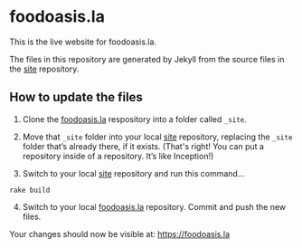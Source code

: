 
# foodoasis.la

This is the live website for foodoasis.la.

The files in this repository are generated by Jekyll from the source files in the [site](https://github.com/foodoasisla/site) repository.

## How to update the files

1. Clone the [foodoasis.la](https://github.com/foodoasisla/foodoasis.la) respository into a folder called `_site`.

2. Move that `_site` folder into your local [site](https://github.com/foodoasisla/site) repository, replacing the `_site` folder that’s already there, if it exists. (That's right! You can put a repository inside of a repository. It’s like Inception!)

3. Switch to your local [site](https://github.com/foodoasisla/site) repository and run this command…

```rake build```

4. Switch to your local [foodoasis.la](https://github.com/foodoasisla/foodoasis.la) repository. Commit and push the new files.

Your changes should now be visible at: https://foodoasis.la
